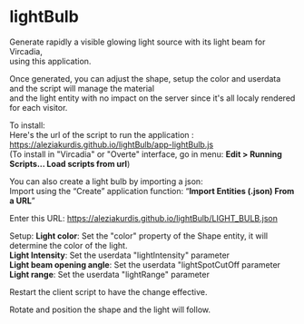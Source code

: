 # lightBulb  
Generate rapidly a visible glowing light source with its light beam for Vircadia,  
using this application.
  
Once generated, you can adjust the shape, setup the color and userdata and the script will manage the material  
and the light entity with no impact on the server since it's all localy rendered for each visitor.  
  
To install:  
Here's the url of the script to run the application : https://aleziakurdis.github.io/lightBulb/app-lightBulb.js  
(To install in "Vircadia" or "Overte" interface, go in menu: **Edit > Running Scripts... Load scripts from url**)  
  
You can also create a light bulb by importing a json:  
Import using the “Create” application function: “**Import Entities (.json) From a URL**”  
  
Enter this URL:
https://aleziakurdis.github.io/lightBulb/LIGHT_BULB.json
  
Setup: 
**Light color**: Set the "color" property of the Shape entity, it will determine the color of the light.  
**Light Intensity**: Set the userdata "lightIntensity" parameter  
**Light beam opening angle**: Set the userdata "lightSpotCutOff parameter  
**Light range**: Set the userdata "lightRange" parameter  
  
Restart the client script to have the change effective.  
  
Rotate and position the shape and the light will follow.  
